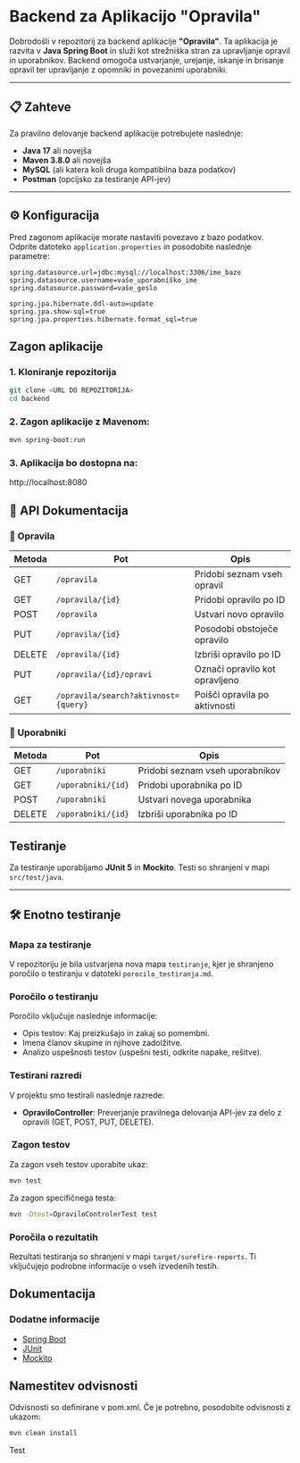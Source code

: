 # Backend za Aplikacijo "Opravila"

Dobrodošli v repozitorij za backend aplikacije **"Opravila"**. Ta aplikacija je razvita v **Java Spring Boot** in služi kot strežniška stran za upravljanje opravil in uporabnikov. Backend omogoča ustvarjanje, urejanje, iskanje in brisanje opravil ter upravljanje z opomniki in povezanimi uporabniki.

---

## 📋 Zahteve

Za pravilno delovanje backend aplikacije potrebujete naslednje:

- **Java 17** ali novejša
- **Maven 3.8.0** ali novejša
- **MySQL** (ali katera koli druga kompatibilna baza podatkov)
- **Postman** (opcijsko za testiranje API-jev)

---

## ⚙️ Konfiguracija

Pred zagonom aplikacije morate nastaviti povezavo z bazo podatkov. Odprite datoteko `application.properties` in posodobite naslednje parametre:

```properties
spring.datasource.url=jdbc:mysql://localhost:3306/ime_baze
spring.datasource.username=vaše_uporabniško_ime
spring.datasource.password=vaše_geslo

spring.jpa.hibernate.ddl-auto=update
spring.jpa.show-sql=true
spring.jpa.properties.hibernate.format_sql=true
```
## Zagon aplikacije

### 1. Kloniranje repozitorija
```bash
git clone <URL DO REPOZITORIJA>
cd backend
```

### 2. Zagon aplikacije z Mavenom:
```bash
mvn spring-boot:run
```

### 3. Aplikacija bo dostopna na:
http://localhost:8080

## 📄 API Dokumentacija

### 📝 Opravila
| **Metoda** | **Pot**                        | **Opis**                                |
|------------|--------------------------------|----------------------------------------|
| GET        | `/opravila`                   | Pridobi seznam vseh opravil            |
| GET        | `/opravila/{id}`              | Pridobi opravilo po ID                 |
| POST       | `/opravila`                   | Ustvari novo opravilo                  |
| PUT        | `/opravila/{id}`              | Posodobi obstoječe opravilo            |
| DELETE     | `/opravila/{id}`              | Izbriši opravilo po ID                 |
| PUT        | `/opravila/{id}/opravi`       | Označi opravilo kot opravljeno         |
| GET        | `/opravila/search?aktivnost={query}` | Poišči opravila po aktivnosti          |

### 👤 Uporabniki
| **Metoda** | **Pot**                        | **Opis**                                |
|------------|--------------------------------|----------------------------------------|
| GET        | `/uporabniki`                 | Pridobi seznam vseh uporabnikov        |
| GET        | `/uporabniki/{id}`            | Pridobi uporabnika po ID               |
| POST       | `/uporabniki`                 | Ustvari novega uporabnika              |
| DELETE     | `/uporabniki/{id}`            | Izbriši uporabnika po ID               |

## ️Testiranje

Za testiranje uporabljamo **JUnit 5** in **Mockito**. Testi so shranjeni v mapi `src/test/java`.

---

## 🛠️ Enotno testiranje

### Mapa za testiranje

V repozitoriju je bila ustvarjena nova mapa `testiranje`, kjer je shranjeno poročilo o testiranju v datoteki `porocilo_testiranja.md`.

### Poročilo o testiranju

Poročilo vključuje naslednje informacije:
- Opis testov: Kaj preizkušajo in zakaj so pomembni.
- Imena članov skupine in njihove zadolžitve.
- Analizo uspešnosti testov (uspešni testi, odkrite napake, rešitve).

### Testirani razredi

V projektu smo testirali naslednje razrede:
- **OpraviloController**: Preverjanje pravilnega delovanja API-jev za delo z opravili (GET, POST, PUT, DELETE).

### ️ Zagon testov
Za zagon vseh testov uporabite ukaz:
```bash
mvn test
```
Za zagon specifičnega testa:
```bash
mvn -Dtest=OpraviloControlerTest test
```
### Poročila o rezultatih
Rezultati testiranja so shranjeni v mapi `target/surefire-reports`. Ti vključujejo podrobne informacije o vseh izvedenih testih.

## Dokumentacija

### Dodatne informacije
- [Spring Boot](https://spring.io/projects/spring-boot)
- [JUnit](https://junit.org/junit5/docs/current/user-guide/)
- [Mockito](https://site.mockito.org/)

## Namestitev odvisnosti
Odvisnosti so definirane v pom.xml. Če je potrebno, posodobite odvisnosti z ukazom:
```bash
mvn clean install
```


Test
